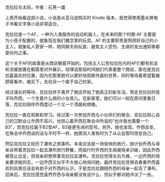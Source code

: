 
克拉拉与太阳，作者：石黑一雄

上周开始看这部小说，小说是从亚马逊购买的 Kindle 版本，我觉得使用墨水屏电子书看文字类小说非常适合。

克拉拉是一个AF，一种为人类服务的自动机器人，在未来的那个时期 AF 主要是为小孩子配置的，就象现在我们概念里的玩具。AF 的主要职责是照顾好自己的小主人，就象私人管家一样，陪同聊天和玩耍、避免主人受伤、生病时发出通知等都是份内之事。

这个关于AF的故事是从商店橱窗开始的。包括主人公克拉拉在内的AF们都有机会轮流被放置在橱窗里对外展示，经理说那段时间她们代表着整个商店，那也是克拉拉最喜欢的位置，因为在那里她可以更好地观察外面的世界，同时等待着希望着被顾客看中，被买下，去往另一个属于自己的家。

经过漫长的等待，克拉拉终于离开了商店开始了她真正的新生活。带走克拉拉的孩子叫乔西，一个生着什么病的小女孩儿。在新家里，她们可以一起在房间里看日落，克拉拉陪伴乔西度过一个又一个清晨和傍晚。

克拉拉一直在观察和学习。经过第一次参加乔西与小伙伴们的聚会，克拉拉担心自己的沉默会让乔西不高兴，也担心着乔西在聚会中所说的“也许我也需要一个B3”，而克拉拉属于B2型AF，B3是更先进的型号。另外，她也发现，乔西会变，在聚会中乔西说的话与平时不一样，她猜测人类有时为了从众会暂时改变自己。

然后克拉拉又经历了瀑布之旅事件。本来应该是一场愉快的旅行，按计划乔西与母亲会带着克拉拉一起去瀑布旅行野餐，而临行时乔西的生病被母亲识破，因此乔西被禁止远足，但母亲却想带着克拉拉去瀑布。克拉拉觉得左右为难，一边乔西的母亲要求她同去，一边乔西又似乎不大放心地询问她，最终克拉拉觉得去看看乔西喜欢的风景应该会有助于对乔西的认识，于是克拉拉跟随乔西的母亲一起去了瀑布。回来后，克拉拉感觉虽然乔西与母亲都没有说什么，但似乎都对她冷淡了一些。


